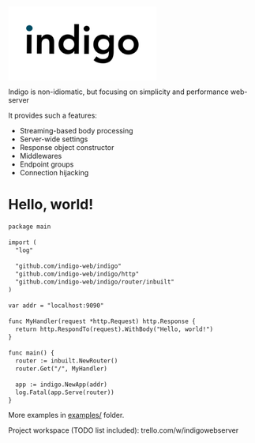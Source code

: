 <img src="logo.png" alt="drawing" width="300" align="top" title="What are you looking for?"/>

Indigo is non-idiomatic, but focusing on simplicity and performance web-server

It provides such a features:

- Streaming-based body processing
- Server-wide settings
- Response object constructor
- Middlewares
- Endpoint groups
- Connection hijacking

# Hello, world!

```golang
package main

import (
  "log"
  
  "github.com/indigo-web/indigo"
  "github.com/indigo-web/indigo/http"
  "github.com/indigo-web/indigo/router/inbuilt"
)

var addr = "localhost:9090"

func MyHandler(request *http.Request) http.Response {
  return http.RespondTo(request).WithBody("Hello, world!")
}

func main() {
  router := inbuilt.NewRouter()
  router.Get("/", MyHandler)

  app := indigo.NewApp(addr)
  log.Fatal(app.Serve(router))
}
```

More examples in [examples/](https://github.com/indigo-web/indigo/tree/master/examples) folder.

Project workspace (TODO list included): trello.com/w/indigowebserver

